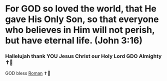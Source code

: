# For GOD so loved the world, that He gave His Only Son, so that everyone who believes in Him will not perish, but have eternal life. (John 3:16)
### Hallelujah thank YOU Jesus Christ our Holy Lord GDO Almighty ✝️💝 
GOD bless [Roman](https://github.com/Em4lia/) ✝️💞 
